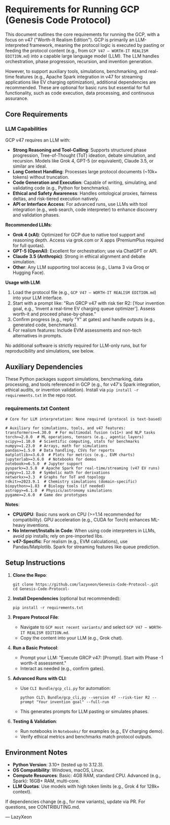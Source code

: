 # Requirements for Running GCP (Genesis Code Protocol)

This document outlines the core requirements for running the GCP, with a focus on v47 ("Worth-It Realism Edition"). GCP is primarily an LLM-interpreted framework, meaning the protocol logic is executed by pasting or feeding the protocol content (e.g., from `GCP V47 — WORTH-IT REALISM EDITION.md`) into a capable large language model (LLM). The LLM handles orchestration, phase progression, recursion, and invention generation.

However, to support auxiliary tools, simulations, benchmarking, and real-time features (e.g., Apache Spark integration in v47 for streaming applications like EV charging optimization), additional dependencies are recommended. These are optional for basic runs but essential for full functionality, such as code execution, data processing, and continuous assurance.

## Core Requirements

### LLM Capabilities
GCP v47 requires an LLM with:
- **Strong Reasoning and Tool-Calling**: Supports structured phase progression, Tree-of-Thought (ToT) ideation, debate simulation, and recursion. Models like Grok 4, GPT-5 (or equivalent), Claude 3.5, or similar are ideal.
- **Long Context Handling**: Processes large protocol documents (~10k+ tokens) without truncation.
- **Code Generation and Execution**: Capable of writing, simulating, and validating code (e.g., Python for benchmarks).
- **Ethical and Safety Awareness**: Handles ontological proxies, fairness deltas, and risk-tiered execution natively.
- **API or Interface Access**: For advanced runs, use LLMs with tool integration (e.g., web search, code interpreter) to enhance discovery and validation phases.

**Recommended LLMs**:
- **Grok 4 (xAI)**: Optimized for GCP due to native tool support and reasoning depth. Access via grok.com or X apps (PremiumPlus required for full quotas).
- **GPT-5 (OpenAI)**: Excellent for orchestration; use via ChatGPT or API.
- **Claude 3.5 (Anthropic)**: Strong in ethical alignment and debate simulation.
- **Other**: Any LLM supporting tool access (e.g., Llama 3 via Groq or Hugging Face).

**Usage with LLM**:
1. Load the protocol file (e.g., `GCP V47 — WORTH-IT REALISM EDITION.md`) into your LLM interface.
2. Start with a prompt like: "Run GRCP v47 with risk tier R2: [Your invention goal, e.g., 'Invent a real-time EV charging queue optimizer']. Assess worth-it and proceed phase-by-phase."
3. Confirm progress (e.g., reply "Y" at gates) and handle outputs (e.g., generated code, benchmarks).
4. For realism features: Include EVM assessments and non-tech alternatives in prompts.

No additional software is strictly required for LLM-only runs, but for reproducibility and simulations, see below.

## Auxiliary Dependencies

These Python packages support simulations, benchmarking, data processing, and tools referenced in GCP (e.g., for v47's Spark integration, ethical audits, or invention validation). Install via `pip install -r requirements.txt` in the repo root.

### requirements.txt Content
```
# Core for LLM interpretation: None required (protocol is text-based)

# Auxiliary for simulations, tools, and v47 features:
transformers>=4.30.0  # For multimodal fusion (v11+) and NLP tasks
torch>=2.0.0  # ML operations, tensors (e.g., agentic layers)
scipy>=1.10.0  # Scientific computing, stats for benchmarks
numpy>=1.23.0  # Arrays, math for simulations
pandas>=1.5.0  # Data handling, CSVs for reports
matplotlib>=3.6.0  # Plots for metrics (e.g., EVM charts)
jupyterlab>=3.6.0  # Notebooks for demos
notebook>=6.5.0  # Jupyter support
pyspark>=3.5.0  # Apache Spark for real-time/streaming (v47 EV runs)
sympy>=1.12.0  # Symbolic math for derivations
networkx>=3.3  # Graphs for ToT and topology
rdkit>=2023.9.1  # Chemistry simulations (domain-specific)
biopython>=1.83  # Biology tools (if needed)
astropy>=6.1.0  # Physics/astronomy simulations
pygame>=2.6.0  # Game dev prototypes
```

**Notes**:
- **CPU/GPU**: Basic runs work on CPU (>=1.14 recommended for compatibility). GPU acceleration (e.g., CUDA for Torch) enhances ML-heavy inventions.
- **No Internet/Installs in Code**: When using code interpreters in LLMs, avoid pip installs; rely on pre-imported libs.
- **v47-Specific**: For realism (e.g., EVM calculations), use Pandas/Matplotlib. Spark for streaming features like queue prediction.

## Setup Instructions

1. **Clone the Repo**:
   ```
   git clone https://github.com/lazyxeon/Genesis-Code-Protocol-.git
   cd Genesis-Code-Protocol-
   ```

2. **Install Dependencies** (optional but recommended):
   ```
   pip install -r requirements.txt
   ```

3. **Prepare Protocol File**:
   - Navigate to `GCP most recent variants/` and select `GCP V47 — WORTH-IT REALISM EDITION.md`.
   - Copy the content into your LLM (e.g., Grok chat).

4. **Run a Basic Protocol**:
   - Prompt your LLM: "Execute GRCP v47: [Prompt]. Start with Phase -1 worth-it assessment."
   - Interact as needed (e.g., confirm gates).

5. **Advanced Runs with CLI**:
   - Use `CLI Bundle/gcp_cli.py` for automation:
     ```
     python CLI\ Bundle/gcp_cli.py --version 47 --risk-tier R2 --prompt "Your invention goal" --full-run
     ```
   - This generates prompts for LLM pasting or simulates phases.

6. **Testing & Validation**:
   - Run notebooks in `Notebooks/` for examples (e.g., EV charging demo).
   - Verify ethical metrics and benchmarks match protocol outputs.

## Environment Notes

- **Python Version**: 3.10+ (tested up to 3.12.3).
- **OS Compatibility**: Windows, macOS, Linux.
- **Compute Resources**: Basic: 4GB RAM, standard CPU. Advanced (e.g., Spark): 16GB+ RAM, multi-core.
- **LLM Quotas**: Use models with high token limits (e.g., Grok 4 for 128k+ context).

If dependencies change (e.g., for new variants), update via PR. For questions, see CONTRIBUTING.md.

— LazyXeon
